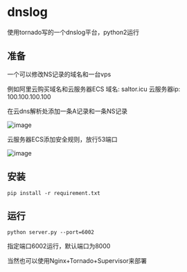 # dnslog
使用tornado写的一个dnslog平台，python2运行
## 准备
一个可以修改NS记录的域名和一台vps

例如阿里云购买域名和云服务器ECS
域名: saltor.icu
云服务器ip: 100.100.100.100

在云dns解析处添加一条A记录和一条NS记录

![image](https://www.baidu.com/img/bd_logo1.png)

云服务器ECS添加安全规则，放行53端口

![image](https://raw.githubusercontent.com/sa1tor/dnslog/master/1.png)

## 安装
```
pip install -r requirement.txt
```
## 运行
```
python server.py --port=6002
```
指定端口6002运行，默认端口为8000

当然也可以使用Nginx+Tornado+Supervisor来部署


